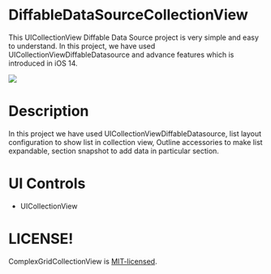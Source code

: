 # DiffableDataSourceCollectionView
This UICollectionView Diffable Data Source project is very simple and easy to understand. In this project, we have used UICollectionViewDiffableDatasource and advance features which is introduced in iOS 14. 

<img src="/Media/collectionview.mov">

# Description

In this project we have used UICollectionViewDiffableDatasource, list layout configuration to show list in collection view, Outline accessories to make list expandable, section snapshot to add data in particular section.


# UI Controls 
- UICollectionView


# LICENSE!

ComplexGridCollectionView is [MIT-licensed](/LICENSE).

